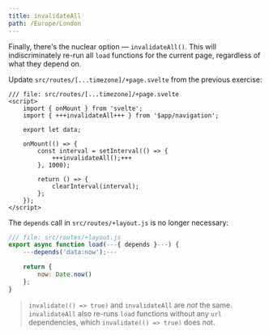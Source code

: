 ```yaml
---
title: invalidateAll
path: /Europe/London
---
```


Finally, there's the nuclear option — `invalidateAll()`. This will indiscriminately re-run all `load` functions for the current page, regardless of what they depend on.

Update `src/routes/[...timezone]/+page.svelte` from the previous exercise:

```svelte
/// file: src/routes/[...timezone]/+page.svelte
<script>
	import { onMount } from 'svelte';
	import { +++invalidateAll+++ } from '$app/navigation';

	export let data;

	onMount(() => {
		const interval = setInterval(() => {
			+++invalidateAll();+++
		}, 1000);

		return () => {
			clearInterval(interval);
		};
	});
</script>
```

The `depends` call in `src/routes/+layout.js` is no longer necessary:

```js
/// file: src/routes/+layout.js
export async function load(---{ depends }---) {
	---depends('data:now');---

	return {
		now: Date.now()
	};
}
```

> `invalidate(() => true)` and `invalidateAll` are _not_ the same. `invalidateAll` also re-runs `load` functions without any `url` dependencies, which `invalidate(() => true)` does not.
